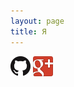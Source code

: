 ```yaml
---
layout: page
title: Я
---
```


  [![GitHub](/public/icons/github.png)](https://github.com/Odomontois)
  [![Google+](/public/icons/gplus.png)](https://plus.google.com/+OlegNizhnik/) 